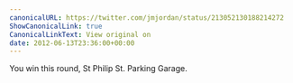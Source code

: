 ```yaml
---
canonicalURL: https://twitter.com/jmjordan/status/213052130188214272
ShowCanonicalLink: true
CanonicalLinkText: View original on
date: 2012-06-13T23:36:00+00:00
---
```

You win this round, St Philip St. Parking Garage.